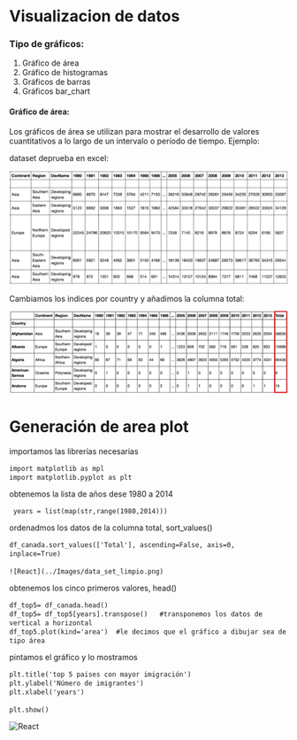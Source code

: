 # Visualizacion de datos
### Tipo de gráficos:
1) Gráfico de área
2) Gráfico de histogramas
3) Gráficos de barras
4) Gráficos bar_chart

#### Gráfico de área:
Los gráficos de área se utilizan para mostrar el desarrollo de valores cuantitativos a lo largo de un intervalo o período de tiempo.
Ejemplo:

dataset deprueba en excel:

![React](../Images/data_set_bruto.png)

Cambiamos los indices por country y añadimos la columna total:

![React](../Images/data_set_modificado.png)

# Generación de area plot
importamos las librerías necesarias

    import matplotlib as mpl
    import matplotlib.pyplot as plt
    
obtenemos la lista de años dese 1980 a 2014
     
     years = list(map(str,range(1980,2014)))
     
ordenadmos los datos de la columna total, sort_values()

    df_canada.sort_values(['Total'], ascending=False, axis=0, inplace=True)
    
    ![React](../Images/data_set_limpio.png)
    
obtenemos los cinco primeros valores, head()

    df_top5= df_canada.head()
    df_top5= df_top5[years].transpose()   #transponemos los datos de vertical a horizontal
    df_top5.plot(kind='area')  #le decimos que el gráfico a dibujar sea de tipo área
    
pintamos el gráfico y lo mostramos

    plt.title('top 5 paises con mayor imigración')
    plt.ylabel('Número de imigrantes')
    plt.xlabel('years')
  
    plt.show()
    
![React](../Images/gráfico_area.png)
    



